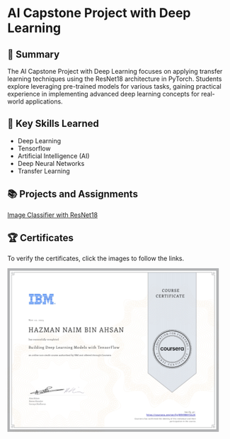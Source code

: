 # AI Capstone Project with Deep Learning

## 📑 Summary

The AI Capstone Project with Deep Learning focuses on applying transfer learning techniques using the ResNet18 architecture in PyTorch. Students explore leveraging pre-trained models for various tasks, gaining practical experience in implementing advanced deep learning concepts for real-world applications.

## 🔑 Key Skills Learned

-   Deep Learning
-   Tensorflow
-   Artificial Intelligence (AI)
-   Deep Neural Networks
-   Transfer Learning

## 📚 Projects and Assignments

[Image Classifier with ResNet18](https://github.com/HazmanNaim/IBM-AI-Engineering-Professional-Certificate/tree/main/06-AI%20Capstone%20Project%20with%20Deep%20Learning/Module%205/AI%20Engineering%20Capstone%20Project.ipynb)

## 🏆 Certificates

To verify the certificates, click the images to follow the links.

<p align="middle">

<a href="https://coursera.org/share/e070d0efd5250173d290059aecfcb754"><img src="https://github.com/HazmanNaim/IBM-AI-Engineering-Professional-Certificate/blob/main/05-Building%20Deep%20Learning%20Model%20with%20TensorFlow/Asset/Coursera%20JB9V9BKYSG2K.jpg" height="370"/></a>

</p>
